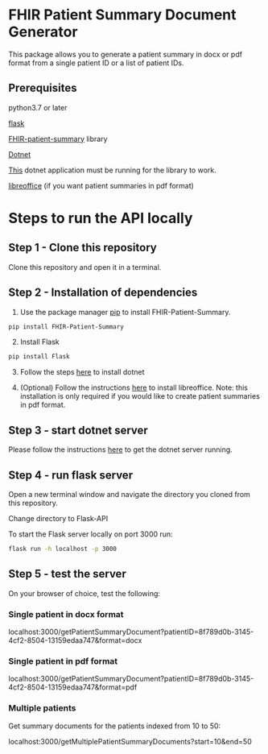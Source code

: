 # FHIR Patient Summary Document Generator

This package allows you to generate a patient summary in docx or pdf format from a single patient ID or a list of patient IDs.

## Prerequisites
python3.7 or later

[flask](https://pypi.org/project/Flask/)

[FHIR-patient-summary](https://pypi.org/project/FHIR-Patient-Summary/) library

[Dotnet](https://dotnet.microsoft.com)

[This](https://github.com/goshdrive/FHIRworks_2020) dotnet application must be running for the library to work.



[libreoffice](https://www.libreoffice.org) (if you want patient summaries in pdf format)

# Steps to run the API locally

## Step 1 - Clone this repository
Clone this repository and open it in a terminal.

## Step 2 - Installation of dependencies
1. Use the package manager [pip](https://pip.pypa.io/en/stable/) to install FHIR-Patient-Summary.

```bash
pip install FHIR-Patient-Summary
```

2. Install Flask

```bash
pip install Flask
```

3. Follow the steps [here](https://dotnet.microsoft.com) to install dotnet

4. (Optional) Follow the instructions [here](https://tipsonubuntu.com/2018/08/11/install-libreoffice-6-1-ubuntu-18-04-16-04/) to install libreoffice. Note: this installation is only required if you would like to create patient summaries in pdf format.


## Step 3 - start dotnet server

Please follow the instructions [here](https://github.com/goshdrive/FHIRworks_2020) to get the dotnet server running.

## Step 4 - run flask server

Open a new terminal window and navigate the directory you cloned from this repository.

Change directory to Flask-API

To start the Flask server locally on port 3000 run:

```bash
flask run -h localhost -p 3000
```

## Step 5 - test the server

On your browser of choice, test the following:

### Single patient in docx format

localhost:3000/getPatientSummaryDocument?patientID=8f789d0b-3145-4cf2-8504-13159edaa747&format=docx

### Single patient in pdf format

localhost:3000/getPatientSummaryDocument?patientID=8f789d0b-3145-4cf2-8504-13159edaa747&format=pdf

### Multiple patients

Get summary documents for the patients indexed from 10 to 50:

localhost:3000/getMultiplePatientSummaryDocuments?start=10&end=50
